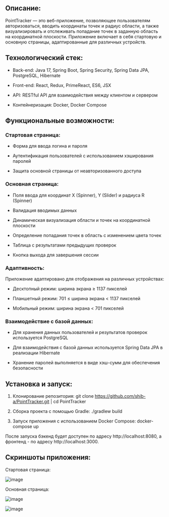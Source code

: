 <h2 align="left">Описание:</h2>
PointTracker — это веб-приложение, позволяющее пользователям авторизоваться, вводить координаты точек и радиус области, а также визуализировать и отслеживать попадание точек в заданную область на координатной плоскости.
Приложение включает в себя стартовую и основную страницы, адаптированные для различных устройств.

<h2 align="left">Технологический стек:</h2>

- Back-end: Java 17, Spring Boot, Spring Security, Spring Data JPA, PostgreSQL, Hibernate

- Front-end: React, Redux, PrimeReact, ES6, JSX

- API: RESTful API для взаимодействия между клиентом и сервером

- Контейнеризация: Docker, Docker Compose

<h2 align="left">Функциональные возможности:</h2>
<h3 align="left">Стартовая страница:</h3>

- Форма для ввода логина и пароля

- Аутентификация пользователей с использованием хэширования паролей

- Защита основной страницы от неавторизованного доступа​

<h3 align="left">Основная страница:</h3>

- Поля ввода для координат X (Spinner), Y (Slider) и радиуса R (Spinner)

- Валидация вводимых данных

- Динамическая визуализация области и точек на координатной плоскости

- Определение попадания точек в область с изменением цвета точек

- Таблица с результатами предыдущих проверок

- Кнопка выхода для завершения сессии

<h3 align="left">Адаптивность:</h3>
Приложение адаптировано для отображения на различных устройствах:​

- Десктопный режим: ширина экрана ≥ 1137 пикселей

- Планшетный режим: 701 ≤ ширина экрана < 1137 пикселей

- Мобильный режим: ширина экрана < 701 пикселей
  
<h3 align="left">Взаимодействие с базой данных:</h3>

- Для хранения данных пользователей и результатов проверок используется PostgreSQL 

- Для взаимодействия с базой данных используется Spring Data JPA в реализации Hibernate

- Хранение паролей выполняется в виде хэш-сумм для обеспечения безопасности​

<h2 align="left">Установка и запуск:</h2>

1) Клонирование репозитория:
 git clone https://github.com/shib-a/PointTracker.git |
 cd PointTracker

2) Сборка проекта с помощью Gradle:
 ./gradlew build

3) Запуск приложения с использованием Docker Compose:
 docker-compose up

После запуска бэкенд будет доступен по адресу http://localhost:8080, а фронтенд - по адресу http://localhost:3000.
<h2 align="left">Скриншоты приложения:</h2>
Стартовая страница:

![image](https://github.com/user-attachments/assets/ee53c616-4660-4105-8568-ad6159c6c887)

Основная страница:

![image](https://github.com/user-attachments/assets/5f77e0b6-0526-457c-aaf9-7c4f07f9074f)

![image](https://github.com/user-attachments/assets/944cd02d-1cdb-4e0b-9de6-3f1ee378332d)
